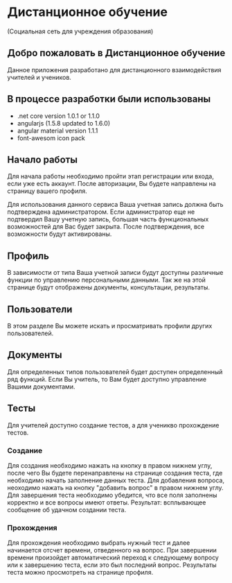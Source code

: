 # Дистанционное обучение
(Социальная сеть для учреждения образования)

## Добро пожаловать в Дистанционное обучение

Данное приложения разработано для дистанционного взаимодействия учителей и учеников.

## В процессе разработки были использованы

- .net core version 1.0.1 or 1.1.0
- angularjs (1.5.8 updated to 1.6.0)
- angular material version 1.1.1
- font-awesom icon pack

## Начало работы

Для начала работы необходимо пройти этап регистрации или входа, если уже есть аккаунт. После авторизации, Вы будете направлены на страницу вашего профиля.

Для использования данного сервиса Ваша учетная запись должна быть подтверждена администратором. Если администратор еще не подтвердил Вашу учетную запись, большая часть функциональных возможностей для Вас будет закрыта. После подтверждения, все возможности будут активированы.

## Профиль

В зависимости от типа Ваша учетной записи будут доступны различные функции по управлению персональными данными. Так же на этой странице будут отображены документы, консультации, результаты.

## Пользователи

В этом разделе Вы можете искать и просматривать профили других пользователей.

## Документы

Для определенных типов пользователей будет доступен определенный ряд функций. Если Вы учитель, то Вам будет доступно управление Вашими документами.

## Тесты

Для учителей доступно создание тестов, а для ученикво прохождение тестов.

### Создание

Для создания необходимо нажать на кнопку в правом нижнем углу, после чего Вы будете перенаправлены на странице создания теста, где необходимо начать заполнение данных теста. Для добавления вопроса, неоходимо нажать на кнопку "добавить вопрос" в правом нижнем углу. Для завершения теста необходимо убедится, что все поля заполнены корректно и все вопросы имеют ответы. Результат: всплывающее сообщение об удачном создании теста.

### Прохождения

Для прохождения необходимо выбрать нужный тест и далее начинается отсчет времени, отведенного на вопрос. При завершении времени произойдет автоматический переход к следующему вопросу или к завершению теста, если это был последний вопрос.
Результаты теста можно просмотреть на странице профиля.
